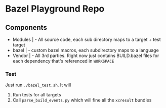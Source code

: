 # Bazel Playground Repo

## Components

- Modules
    | - All source code, each sub directory maps to a target + test target
- bazel
    | - custom bazel macros, each subdirectory maps to a language
- Vendor
    | - All 3rd parties. Right now just contains BUILD.bazel files for each dependency that's referenced in `WORKSPACE`

### Test

Just run `./bazel_test.sh`. It will
1) Run tests for all targets
2) Call `parse_build_events.py` which will fine all the `xcresult` bundles